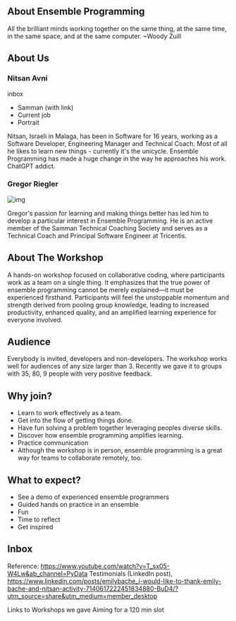 
## About Ensemble Programming
All the brilliant minds working together
on the same thing, 
at the same time, 
in the same space, 
and at the same computer.
~Woody Zuill

## About Us

### Nitsan Avni

inbox

- Samman (with link)
- Current job
- Portrait

Nitsan, Israeli in Malaga, has been in Software for 16 years, working as a Software Developer, Engineering Manager and Technical Coach. Most of all he likes to learn new things - currently it's the unicycle. Ensemble Programming has made a huge change in the way he approaches his work. ChatGPT addict.

### Gregor Riegler

![img](https://gregorriegler.com/assets/img/Portrait.jpg)

Gregor's passion for learning and making things better has led him to develop a particular interest in Ensemble Programming. He is an active member of the Samman Technical Coaching Society and serves as a Technical Coach and Principal Software Engineer at Tricentis.

## About The Workshop

A hands-on workshop focused on collaborative coding, where participants work as a team on a single thing. It emphasizes that the true power of ensemble programming cannot be merely explained—it must be experienced firsthand. Participants will feel the unstoppable momentum and strength derived from pooling group knowledge, leading to increased productivity, enhanced quality, and an amplified learning experience for everyone involved.

## Audience

Everybody is invited, developers and non-developers.
The workshop works well for audiences of any size larger than 3. Recently we gave it to groups with 35, 80, 9 people with very positive feedback.

## Why join?

- Learn to work effectively as a team.
- Get into the flow of getting things done.
- Have fun solving a problem together leveraging peoples diverse skills.
- Discover how ensemble programming amplifies learning.
- Practice communication
- Although the workshop is in person, ensemble programming is a great way for teams to collaborate remotely, too.

## What to expect?

- See a demo of experienced ensemble programmers
- Guided hands on practice in an ensemble
- Fun
- Time to reflect
- Get inspired

## Inbox
Reference: https://www.youtube.com/watch?v=T_sx05-W4Lw&ab_channel=PyData
Testimonials (LinkedIn post),
https://www.linkedin.com/posts/emilybache_i-would-like-to-thank-emily-bache-and-nitsan-activity-7140617222451834880-BuD4/?utm_source=share&utm_medium=member_desktop

Links to Workshops we gave
Aiming for a 120 min slot
